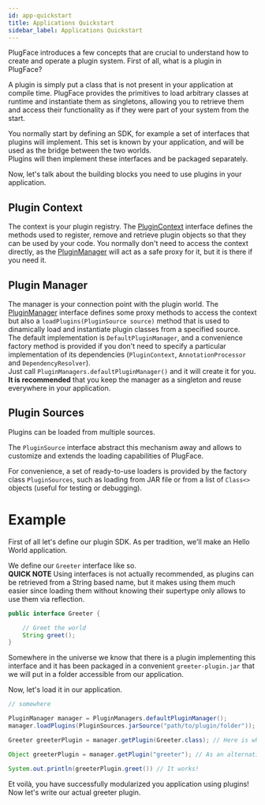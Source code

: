 ```yaml
---
id: app-quickstart
title: Applications Quickstart
sidebar_label: Applications Quickstart
---
```


PlugFace introduces a few concepts that are crucial to understand how to create and operate a plugin system.
First of all, what is a plugin in PlugFace?

A plugin is simply put a class that is not present in your application at compile time. PlugFace provides the primitives to
load arbitrary classes at runtime and instantiate them as singletons, allowing you to retrieve them and access their functionality
as if they were part of your system from the start.

You normally start by defining an SDK, for example a set of interfaces that plugins will implement. This set is known by
your application, and will be used as the bridge between the two worlds.  
Plugins will then implement these interfaces and be packaged separately.

Now, let's talk about the building blocks you need to use plugins in your application.

## Plugin Context
The context is your plugin registry. The [PluginContext](/apidocs/plugface-core/org/plugface/core/PluginContext.html) interface defines the methods used to register, remove 
and retrieve plugin objects so that they can be used by your code. You normally don't need to access the context directly,
as the [PluginManager](#plugin-manager) will act as a safe proxy for it, but it is there if you need it.

## Plugin Manager
The manager is your connection point with the plugin world. The [PluginManager](/apidocs/plugface-core/org/plugface/core/PluginManager.html) interface defines some proxy methods 
to access the context but also a `loadPlugins(PluginSource source)` method that is used to dinamically
load and instantiate plugin classes from a specified source.  
The default implementation is `DefaultPluginManager`, and a convenience factory method is provided if you don't need
to specify a particular implementation of its dependencies (`PluginContext`, `AnnotationProcessor` and `DependencyResolver`).  
Just call `PluginManagers.defaultPluginManager()` and it will create it for you.  
**It is recommended** that you keep the manager as a singleton and reuse everywhere in your application. 

## Plugin Sources
Plugins can be loaded from multiple sources.

The `PluginSource` interface abstract this mechanism away and allows to customize and extends the loading capabilities of PlugFace.

For convenience, a set of ready-to-use loaders is provided by the factory class `PluginSources`, such as loading from JAR file 
or from a list of `Class<>` objects (useful for testing or debugging).

# Example

First of all let's define our plugin SDK. As per tradition, we'll make an Hello World application.

We define our `Greeter` interface like so.  
**QUICK NOTE** Using interfaces is not actually recommended, as plugins can be retrieved from a String based name,
but it makes using them much easier since loading them without knowing their supertype only allows to use them via reflection.

```java
public interface Greeter { 

    // Greet the world
    String greet();
}
```

Somewhere in the universe we know that there is a plugin implementing this interface and it has been packaged in a convenient `greeter-plugin.jar` that we will put in a folder accessible from our application.

Now, let's load it in our application.

```java
// somewhere

PluginManager manager = PluginManagers.defaultPluginManager();
manager.loadPlugins(PluginSources.jarSource("path/to/plugin/folder"));

Greeter greeterPlugin = manager.getPlugin(Greeter.class); // Here is why having a shared interface between plugins and applications is convenient

Object greeterPlugin = manager.getPlugin("greeter"); // As an alternative if you don't have shared code, the name is defined by the plugin itself

System.out.println(greeterPlugin.greet()) // It works!
```

Et voilà, you have successfully modularized you application using plugins!  
Now let's write our actual greeter plugin.

 